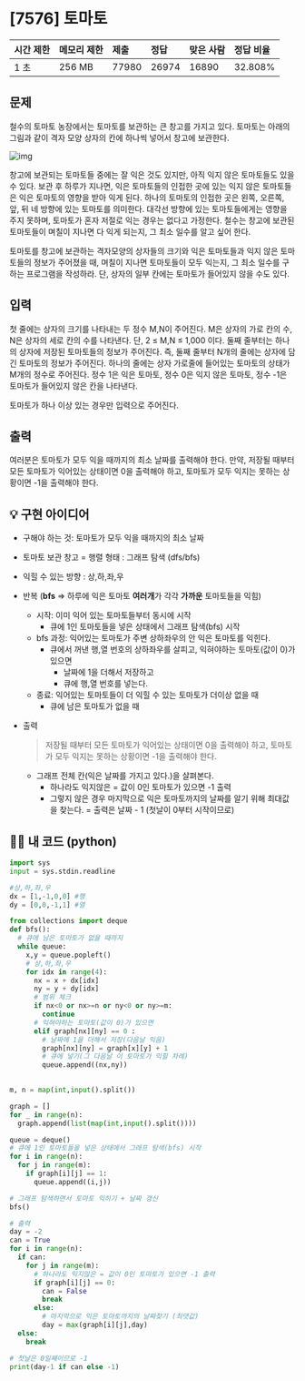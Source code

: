 # [7576] 토마토

| 시간 제한 | 메모리 제한 | 제출  | 정답  | 맞은 사람 | 정답 비율 |
| :-------- | :---------- | :---- | :---- | :-------- | :-------- |
| 1 초      | 256 MB      | 77980 | 26974 | 16890     | 32.808%   |

## 문제

철수의 토마토 농장에서는 토마토를 보관하는 큰 창고를 가지고 있다. 토마토는 아래의 그림과 같이 격자 모양 상자의 칸에 하나씩 넣어서 창고에 보관한다. 

![img](https://www.acmicpc.net/upload/images/tmt.png)

창고에 보관되는 토마토들 중에는 잘 익은 것도 있지만, 아직 익지 않은 토마토들도 있을 수 있다. 보관 후 하루가 지나면, 익은 토마토들의 인접한 곳에 있는 익지 않은 토마토들은 익은 토마토의 영향을 받아 익게 된다. 하나의 토마토의 인접한 곳은 왼쪽, 오른쪽, 앞, 뒤 네 방향에 있는 토마토를 의미한다. 대각선 방향에 있는 토마토들에게는 영향을 주지 못하며, 토마토가 혼자 저절로 익는 경우는 없다고 가정한다. 철수는 창고에 보관된 토마토들이 며칠이 지나면 다 익게 되는지, 그 최소 일수를 알고 싶어 한다.

토마토를 창고에 보관하는 격자모양의 상자들의 크기와 익은 토마토들과 익지 않은 토마토들의 정보가 주어졌을 때, 며칠이 지나면 토마토들이 모두 익는지, 그 최소 일수를 구하는 프로그램을 작성하라. 단, 상자의 일부 칸에는 토마토가 들어있지 않을 수도 있다.

## 입력

첫 줄에는 상자의 크기를 나타내는 두 정수 M,N이 주어진다. M은 상자의 가로 칸의 수, N은 상자의 세로 칸의 수를 나타낸다. 단, 2 ≤ M,N ≤ 1,000 이다. 둘째 줄부터는 하나의 상자에 저장된 토마토들의 정보가 주어진다. 즉, 둘째 줄부터 N개의 줄에는 상자에 담긴 토마토의 정보가 주어진다. 하나의 줄에는 상자 가로줄에 들어있는 토마토의 상태가 M개의 정수로 주어진다. 정수 1은 익은 토마토, 정수 0은 익지 않은 토마토, 정수 -1은 토마토가 들어있지 않은 칸을 나타낸다.

토마토가 하나 이상 있는 경우만 입력으로 주어진다.

## 출력

여러분은 토마토가 모두 익을 때까지의 최소 날짜를 출력해야 한다. 만약, 저장될 때부터 모든 토마토가 익어있는 상태이면 0을 출력해야 하고, 토마토가 모두 익지는 못하는 상황이면 -1을 출력해야 한다.





## 💡 구현 아이디어

- 구해야 하는 것: 토마토가 모두 익을 때까지의 최소 날짜

- 토마토 보관 창고 = 행렬 형태 : 그래프 탐색 (dfs/bfs)

- 익힐 수 있는 방향 : 상,하,좌,우

- 반복 (**bfs** => 하루에 익은 토마토 **여러개**가 각각 **가까운** 토마토들을 익힘)

  - 시작: 이미 익어 있는 토마토들부터 동시에 시작
    - 큐에 1인 토마토들을 넣은 상태에서 그래프 탐색(bfs) 시작
  - bfs 과정: 익어있는 토마토가 주변 상하좌우의 안 익은 토마토를 익힌다.
    - 큐에서 꺼낸 행,열 번호의 상하좌우를 살피고, 익혀야하는 토마토(값이 0)가 있으면 
      - 날짜에 1을 더해서 저장하고
      - 큐에 행,열 번호를 넣는다.
  - 종료: 익어있는 토마토들이 더 익힐 수 있는 토마토가 더이상 없을 때
    - 큐에 남은 토마토가 없을 때

- 출력

  > 저장될 때부터 모든 토마토가 익어있는 상태이면 0을 출력해야 하고, 토마토가 모두 익지는 못하는 상황이면 -1을 출력해야 한다.

  - 그래프 전체 칸(익은 날짜를 가지고 있다.)을 살펴본다.
    - 하나라도 익지않은 = 값이 0인 토마토가 있으면 -1 출력
    - 그렇지 않은 경우 마지막으로 익은 토마토까지의 날짜를 알기 위해 최대값을 찾는다. = 출력은 날짜 - 1 (첫날이 0부터 시작이므로)





## 🙆‍♀️ 내 코드 (python)

```python
import sys
input = sys.stdin.readline

#상,하,좌,우
dx = [1,-1,0,0] #행
dy = [0,0,-1,1] #열

from collections import deque
def bfs():
  # 큐에 남은 토마토가 없을 때까지
  while queue:
    x,y = queue.popleft()
    # 상,하,좌,우
    for idx in range(4):
      nx = x + dx[idx]
      ny = y + dy[idx]
      # 범위 체크
      if nx<0 or nx>=n or ny<0 or ny>=m:
        continue
      # 익혀야하는 토마토(값이 0)가 있으면 
      elif graph[nx][ny] == 0 :
        # 날짜에 1을 더해서 저장(다음날 익음)
        graph[nx][ny] = graph[x][y] + 1
        # 큐에 넣기(그 다음날 이 토마토가 익힐 차례)
        queue.append((nx,ny))
        

m, n = map(int,input().split())

graph = []
for _ in range(n):
  graph.append(list(map(int,input().split())))

queue = deque()
# 큐에 1인 토마토들을 넣은 상태에서 그래프 탐색(bfs) 시작
for i in range(n):
  for j in range(m):
    if graph[i][j] == 1:
      queue.append((i,j))

# 그래프 탐색하면서 토마토 익히기 + 날짜 갱신
bfs()

# 출력
day = -2
can = True
for i in range(n):
  if can:
    for j in range(m):
      # 하나라도 익지않은 = 값이 0인 토마토가 있으면 -1 출력
      if graph[i][j] == 0:
        can = False
        break
      else:
       	# 마지막으로 익은 토마토까지의 날짜찾기 (최댓값)
        day = max(graph[i][j],day)
  else: 
    break

# 첫날은 0일째이므로 -1
print(day-1 if can else -1)
```

